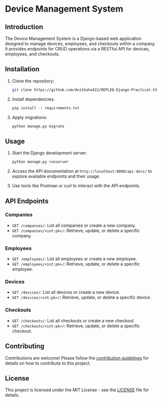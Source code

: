 # Device Management System

## Introduction
The Device Management System is a Django-based web application designed to manage devices, employees, and checkouts within a company. It provides endpoints for CRUD operations via a RESTful API for devices, employees, and checkouts.

## Installation
1. Clone the repository:
    ```bash
    git clone https://github.com/AnikSaha422/REPLIQ-Django-Practical-Challenge.git
    ```

2. Install dependencies:
    ```bash
    pip install -r requirements.txt
    ```

3. Apply migrations:
    ```bash
    python manage.py migrate
    ```

## Usage
1. Start the Django development server:
    ```bash
    python manage.py runserver
    ```

2. Access the API documentation at `http://localhost:8000/api-docs/` to explore available endpoints and their usage.

3. Use tools like Postman or curl to interact with the API endpoints.

## API Endpoints
### Companies
- `GET /companies/`: List all companies or create a new company.
- `GET /companies/<int:pk>/`: Retrieve, update, or delete a specific company.

### Employees
- `GET /employees/`: List all employees or create a new employee.
- `GET /employees/<int:pk>/`: Retrieve, update, or delete a specific employee.

### Devices
- `GET /devices/`: List all devices or create a new device.
- `GET /devices/<int:pk>/`: Retrieve, update, or delete a specific device.

### Checkouts
- `GET /checkouts/`: List all checkouts or create a new checkout.
- `GET /checkouts/<int:pk>/`: Retrieve, update, or delete a specific checkout.

## Contributing
Contributions are welcome! Please follow the [contribution guidelines](CONTRIBUTING.md) for details on how to contribute to this project.

## License
This project is licensed under the MIT License - see the [LICENSE](LICENSE) file for details.
